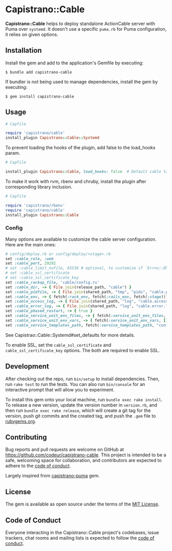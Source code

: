 # Capistrano::Cable

**Capistrano::Cable** helps to deploy standalone ActionCable server with Puma over `systemd`.
It doesn't use a specific `puma.rb` for Puma configuration, it relies on given options.

## Installation

Install the gem and add to the application's Gemfile by executing:

    $ bundle add capistrano-cable

If bundler is not being used to manage dependencies, install the gem by executing:

    $ gem install capistrano-cable

## Usage

```ruby
# Capfile

require 'capistrano/cable'
install_plugin Capistrano::Cable::Systemd
```

To prevent loading the hooks of the plugin, add false to the load_hooks param.
```ruby
# Capfile

install_plugin Capistrano::Cable, load_hooks: false  # Default cable tasks without hooks
```

To make it work with rvm, rbenv and chruby, install the plugin after corresponding library inclusion.
```ruby
# Capfile

require 'capistrano/rbenv'
require 'capistrano/cable'
install_plugin Capistrano::Cable
```

### Config
Many options are available to customize the cable server configuration. Here are the main ones:

```ruby
# config/deploy.rb or config/deploy/<stage>.rb
set :cable_role, :web
set :cable_port, 29292
# set :cable_limit_nofile, 65536 # optional, to customize if `Errno::EMFILE: Too many open files` happens
# set :cable_ssl_certificate
# set :cable_ssl_certificate_key
set :cable_rackup_file, 'cable/config.ru'
set :cable_dir, -> { File.join(release_path, "cable") }
set :cable_pidfile, -> { File.join(shared_path, "tmp", "pids", "cable.pid") }
set :cable_env, -> { fetch(:rack_env, fetch(:rails_env, fetch(:stage))) }
set :cable_access_log, -> { File.join(shared_path, "log", "cable.access.log") }
set :cable_error_log, -> { File.join(shared_path, "log", "cable.error.log") }
set :cable_phased_restart, -> { true }
set :cable_service_unit_env_files, -> { fetch(:service_unit_env_files, []) }
set :cable_service_unit_env_vars, -> { fetch(:service_unit_env_vars, []) }
set :cable_service_templates_path, fetch(:service_templates_path, "config/deploy/templates")
```
See Capistrao::Cable::Systemd#set_defaults for more details.

To enable SSL, set the `cable_ssl_certificate` and `cable_ssl_certificate_key` options.
The both are required to enable SSL.

## Development

After checking out the repo, run `bin/setup` to install dependencies. Then, run `rake test` to run the tests. You can also run `bin/console` for an interactive prompt that will allow you to experiment.

To install this gem onto your local machine, run `bundle exec rake install`. To release a new version, update the version number in `version.rb`, and then run `bundle exec rake release`, which will create a git tag for the version, push git commits and the created tag, and push the `.gem` file to [rubygems.org](https://rubygems.org).

## Contributing

Bug reports and pull requests are welcome on GitHub at https://github.com/codeur/capistrano-cable. This project is intended to be a safe, welcoming space for collaboration, and contributors are expected to adhere to the [code of conduct](https://github.com/codeur/capistrano-cable/blob/main/CODE_OF_CONDUCT.md).

Largely inspired from [capistrano-puma](https://github.com/seuros/capistrano-puma) gem.

## License

The gem is available as open source under the terms of the [MIT License](https://opensource.org/licenses/MIT).

## Code of Conduct

Everyone interacting in the Capistrano::Cable project's codebases, issue trackers, chat rooms and mailing lists is expected to follow the [code of conduct](https://github.com/codeur/capistrano-cable/blob/main/CODE_OF_CONDUCT.md).
